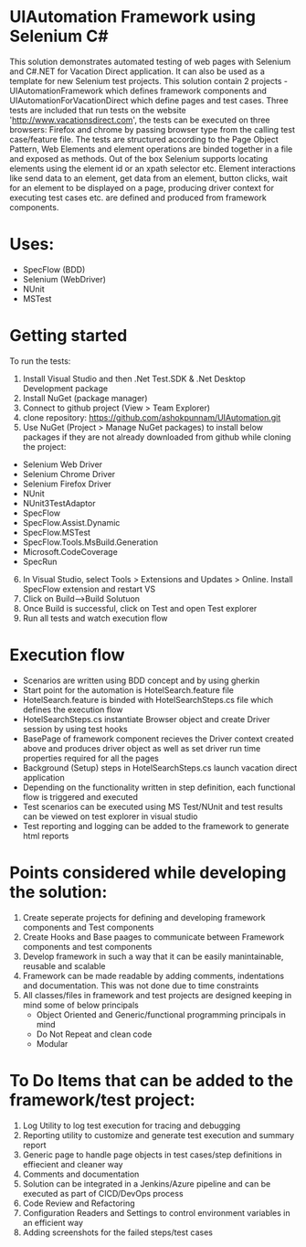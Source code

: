 # UIAutomation Framework using Selenium C#
This solution demonstrates automated testing of web pages with Selenium and C#.NET for Vacation Direct application. It can also be used as a template for new Selenium test projects. This solution contain 2 projects - UIAutomationFramework which defines framework components and UIAutomationForVacationDirect which define pages and test cases.
Three tests are included that run tests on the website 'http://www.vacationsdirect.com', the tests can be executed on three browsers: Firefox and chrome by passing browser type from the calling test case/feature file. 
The tests are structured according to the Page Object Pattern, Web Elements and element operations are binded together in a file and exposed as methods. Out of the box Selenium supports locating elements using the element id or an xpath selector etc.
Element interactions like send data to an element, get data from an element, button clicks, wait for an element to be displayed on a page, producing driver context for executing test cases etc. are defined and produced from framework components.

# Uses:
- SpecFlow (BDD)
- Selenium (WebDriver)
- NUnit 
- MSTest


# Getting started
To run the tests:
1. Install Visual Studio and then .Net Test.SDK & .Net Desktop Development package
2. Install NuGet (package manager)
3. Connect to github project (View > Team Explorer)
4. clone repository: https://github.com/ashokpunnam/UIAutomation.git
5. Use NuGet (Project > Manage NuGet packages) to install below packages if they are not already downloaded from github while cloning the project:
  - Selenium Web Driver
  - Selenium Chrome Driver
  - Selenium Firefox Driver
  - NUnit   
  - NUnit3TestAdaptor
  - SpecFlow
  - SpecFlow.Assist.Dynamic
  - SpecFlow.MSTest
  - SpecFlow.Tools.MsBuild.Generation   
  - Microsoft.CodeCoverage  
  - SpecRun
 6. In Visual Studio, select Tools > Extensions and Updates > Online. Install SpecFlow extension and restart VS 
 7. Click on Build-->Build Solutuon
 8. Once Build is successful, click on Test and open Test explorer
 9. Run all tests and watch execution flow
 
# Execution flow
   - Scenarios are written using BDD concept and by using gherkin
   - Start point for the automation is HotelSearch.feature file
   - HotelSearch.feature is binded with HotelSearchSteps.cs file which defines the execution flow
   - HotelSearchSteps.cs instantiate Browser object and create Driver session by using test hooks
   - BasePage of framework component recieves the Driver context created above and produces driver object as well as set driver run time properties required for all the pages   
   - Background (Setup) steps in HotelSearchSteps.cs launch vacation direct application
   - Depending on the functionality written in step definition, each functional flow is triggered and executed
   - Test scenarios can be executed using MS Test/NUnit and test results can be viewed on test explorer in visual studio
   - Test reporting and logging can be added to the framework to generate html reports
  
# Points considered while developing the solution:
  1.  Create seperate projects for defining and developing framework components and Test components
  2. Create Hooks and Base paages to communicate between Framework components and test components
  3. Develop framework in such a way that it can be easily manintainable, reusable and scalable
  4. Framework can be made readable by adding comments, indentations and documentation. This was not done due to time constraints
  5. All classes/files in framework and test projects are designed keeping in mind some of below principals
      - Object Oriented and Generic/functional programming principals in mind
      - Do Not Repeat and clean code
      - Modular      
 
# To Do Items that can be added to the framework/test project:
  1. Log Utility to log test execution for tracing and debugging
  2. Reporting utility to customize and generate test execution and summary report
  3. Generic page to handle page objects in test cases/step definitions in effiecient and cleaner way
  4. Comments and documentation
  5. Solution can be integrated in a Jenkins/Azure pipeline and can be executed as part of CICD/DevOps process
  6. Code Review and Refactoring
  7. Configuration Readers and Settings to control environment variables in an efficient way
  8. Adding screenshots for the failed steps/test cases
